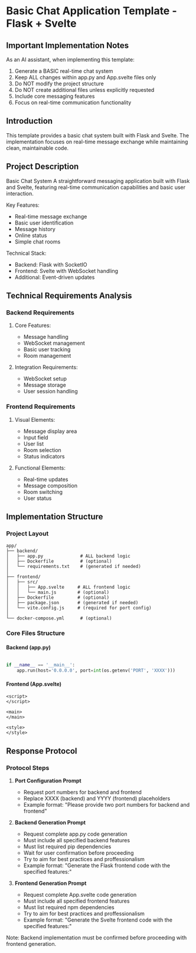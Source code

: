 # Basic Chat Application Template - Flask + Svelte

## Important Implementation Notes

As an AI assistant, when implementing this template:
1. Generate a BASIC real-time chat system
2. Keep ALL changes within app.py and App.svelte files only
3. Do NOT modify the project structure
4. Do NOT create additional files unless explicitly requested
5. Include core messaging features
6. Focus on real-time communication functionality

## Introduction

This template provides a basic chat system built with Flask and Svelte. The implementation focuses on real-time message exchange while maintaining clean, maintainable code.

## Project Description

Basic Chat System
A straightforward messaging application built with Flask and Svelte, featuring real-time communication capabilities and basic user interaction.

Key Features:
- Real-time message exchange
- Basic user identification
- Message history
- Online status
- Simple chat rooms

Technical Stack:
- Backend: Flask with SocketIO
- Frontend: Svelte with WebSocket handling
- Additional: Event-driven updates

## Technical Requirements Analysis

### Backend Requirements
1. Core Features:
   - Message handling
   - WebSocket management
   - Basic user tracking
   - Room management

2. Integration Requirements:
   - WebSocket setup
   - Message storage
   - User session handling

### Frontend Requirements
1. Visual Elements:
   - Message display area
   - Input field
   - User list
   - Room selection
   - Status indicators

2. Functional Elements:
   - Real-time updates
   - Message composition
   - Room switching
   - User status

## Implementation Structure

### Project Layout
```plaintext
app/
├── backend/
│   ├── app.py              # ALL backend logic
│   ├── Dockerfile          # (optional)
│   └── requirements.txt    # (generated if needed)
│
├── frontend/
│   ├── src/
│   │   ├── App.svelte     # ALL frontend logic
│   │   └── main.js        # (optional)
│   ├── Dockerfile         # (optional)
│   ├── package.json       # (generated if needed)
│   └── vite.config.js     # (required for port config)
│
└── docker-compose.yml      # (optional)
```

### Core Files Structure

#### Backend (app.py)
```python

if __name__ == '__main__':
    app.run(host='0.0.0.0', port=int(os.getenv('PORT', 'XXXX')))
```

#### Frontend (App.svelte)
```svelte
<script>
</script>

<main>
</main>

<style>
</style>
```


## Response Protocol

### Protocol Steps

1. **Port Configuration Prompt**
   - Request port numbers for backend and frontend
   - Replace XXXX (backend) and YYYY (frontend) placeholders
   - Example format: "Please provide two port numbers for backend and frontend"

2. **Backend Generation Prompt**
   - Request complete app.py code generation
   - Must include all specified backend features
   - Must list required pip dependencies
   - Wait for user confirmation before proceeding
   - Try to aim for best practices and proffessionalism
   - Example format: "Generate the Flask frontend code with the specified features:"

3. **Frontend Generation Prompt**
   - Request complete App.svelte code generation
   - Must include all specified frontend features
   - Must list required npm dependencies
   - Try to aim for best practices and proffessionalism
   - Example format: "Generate the Svelte frontend code with the specified features:"

Note: Backend implementation must be confirmed before proceeding with frontend generation.
